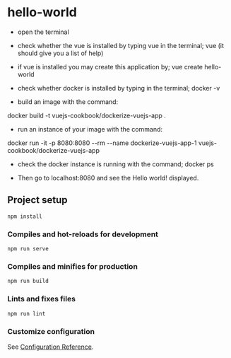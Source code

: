 # hello-world

- open the terminal

- check whether the vue is installed by typing vue in the terminal; vue 
(it should give you a list of help)

- if vue is installed you may create this application by; vue create hello-world

- check whether docker is installed by typing in the terminal; docker -v

- build an image with the command:

docker build -t vuejs-cookbook/dockerize-vuejs-app .

- run an instance of your image with the command:

docker run -it -p 8080:8080 --rm --name dockerize-vuejs-app-1 vuejs-cookbook/dockerize-vuejs-app

- check the docker instance is running with the command; docker ps

- Then go to localhost:8080 and see the Hello world! displayed.


## Project setup
```
npm install
```

### Compiles and hot-reloads for development
```
npm run serve
```

### Compiles and minifies for production
```
npm run build
```

### Lints and fixes files
```
npm run lint
```

### Customize configuration
See [Configuration Reference](https://cli.vuejs.org/config/).
